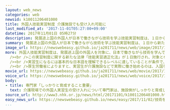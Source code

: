 ```yaml
---
layout: web_news
categories: web
newsid: k10011206401000
title: 外国人技能実習制度 介護施設でも受け入れ可能に
last_modified_at: '2017-11-01T05:27:00+09:00'
datetime: 2017年11月01日 05時27分
description: 発展途上国の外国人が日本で働きながら技術を学ぶ技能実習制度は、１日から新たに介護が対象に加わり、介護施設などで外国人実習生の受け入れが可能となります。
summary: 発展途上国の外国人が日本で働きながら技術を学ぶ技能実習制度は、１日から新たに介護が対象に加わり、介護施設などで外国人実習生の受け入れが可能となります。
image_url: https://newswebeasy.github.io/ja201711/news/web/image/2017/11/01/K10011206401_1711010122_1711010427_01_02.jpg
more: 外国人技能実習制度は、発展途上国の外国人を対象に、日本で働きながら技術を学んでもらう制度で、実習生は去年末の時点で農業や漁業、製造業などの７０を超える職種で合わせて２３万人に上っています。<br
  /><br />この実習制度に関する新たな法律「技能実習適正化法」が１日施行され、対象となる職種に新たに介護が加わり、実習生の受け入れが可能になりました。受け入れは開設してから３年以上が経過している介護施設や病院などに限られ、実習生５人ごとに１人以上の指導員が付き、入浴や食事などの身体的な介護を中心に実習を行います。<br
  /><br />実習生になるには基本的な日本語を理解できるレベルに達していることが条件で、来日後も日本語の講習を受ける必要があります。在留期間は最長で５年まで認められ、一部の介護事業者からは深刻な人手不足の解消にもつながると、期待する声が出ています。<br
  /><br />厚生労働省によりますと、実習生が介護施設などで実際に働き始めるのは、入国手続きなどに時間が掛かるため、早くても年明け以降になる見通しです。
movie_url: https://newswebeasy.github.io/ja201711/news/web/movie/2017/11/01/k10011206401_201711010444_201711010446.mp4
voice_url: https://newswebeasy.github.io/ja201711/news/web/voice/2017/11/01/k10011206401_201711010444_201711010446.mp3
body:
- title: 専門家「しっかりと育成すること重要」
  text: 介護現場での外国人実習生の受け入れについて専門家は、施設側がしっかりと育成していくことが重要だと指摘します。<br /><br />介護が専門の淑徳大学の結城康博教授は、「介護はお年寄りとの意思の疎通が重要で、ある程度の語学能力がないと要望に応えることができない。施設側は単に人手不足の解消のために受け入れるのではなく、日本語教育や技能研修などに力を入れて、実習生をきちんと育てていくことが重要だ」と指摘しています。
source_url: http://www3.nhk.or.jp/news/html/20171101/k10011206401000.html
easy_news_url: https://newswebeasy.github.io/news/easy/2017/11/02/技術を習う外国人が介護の仕事もできるようになる
...
```

